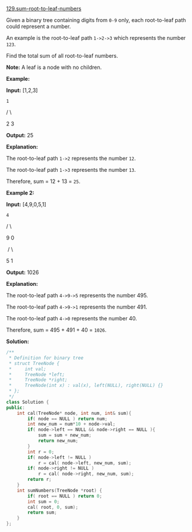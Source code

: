 [129.sum-root-to-leaf-numbers](https://leetcode.com/problems/sum-root-to-leaf-numbers/)  

Given a binary tree containing digits from `0-9` only, each root-to-leaf path could represent a number.

An example is the root-to-leaf path `1->2->3` which represents the number `123`.

Find the total sum of all root-to-leaf numbers.

**Note:** A leaf is a node with no children.

**Example:**

  
**Input:** \[1,2,3\]
  
    1
  
   / \\
  
  2   3
  
**Output:** 25
  
**Explanation:**
  
The root-to-leaf path `1->2` represents the number `12`.
  
The root-to-leaf path `1->3` represents the number `13`.
  
Therefore, sum = 12 + 13 = `25`.

**Example 2:**

  
**Input:** \[4,9,0,5,1\]
  
    4
  
   / \\
  
  9   0
  
 / \\
  
5   1
  
**Output:** 1026
  
**Explanation:**
  
The root-to-leaf path `4->9->5` represents the number 495.
  
The root-to-leaf path `4->9->1` represents the number 491.
  
The root-to-leaf path `4->0` represents the number 40.
  
Therefore, sum = 495 + 491 + 40 = `1026`.  



**Solution:**  

```cpp
/**
 * Definition for binary tree
 * struct TreeNode {
 *     int val;
 *     TreeNode *left;
 *     TreeNode *right;
 *     TreeNode(int x) : val(x), left(NULL), right(NULL) {}
 * };
 */
class Solution {
public:
    int cal(TreeNode* node, int num, int& sum){
        if( node == NULL ) return num;
        int new_num = num*10 + node->val;
        if( node->left == NULL && node->right == NULL ){
            sum = sum + new_num;
            return new_num;
        }
        int r = 0;
        if( node->left != NULL )
            r = cal( node->left, new_num, sum);
        if( node->right != NULL )
            r = cal( node->right, new_num, sum);
        return r;
    }
    int sumNumbers(TreeNode *root) {
        if( root == NULL ) return 0;
        int sum = 0;
        cal( root, 0, sum);
        return sum;
    }
};
```
      